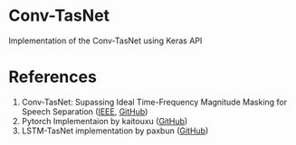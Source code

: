 # **Conv-TasNet**

Implementation of the Conv-TasNet using Keras API

# **References**

1. Conv-TasNet: Supassing Ideal Time-Frequency Magnitude Masking for Speech Separation ([IEEE][paper_link], [GitHub][naplab_github_link])
2. Pytorch Implementaion by kaitouxu ([GitHub][kaitouxu_github_link])
3. LSTM-TasNet implementation by paxbun ([GitHub][paxbun_github_link])

[paper_link]: https://ieeexplore.ieee.org/document/8707065
[naplab_github_link]: https://github.com/naplab/Conv-TasNet
[kaitouxu_github_link]: https://github.com/kaituoxu/Conv-TasNet
[paxbun_github_link]: https://github.com/paxbun/TasNet
